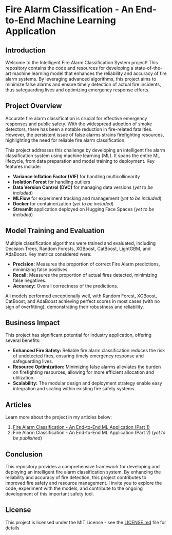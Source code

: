 # Fire Alarm Classification - An End-to-End Machine Learning Application

## Introduction

Welcome to the Intelligent Fire Alarm Classification System project! This repository contains the code and resources for developing a state-of-the-art machine learning model that enhances the reliability and accuracy of fire alarm systems. By leveraging advanced algorithms, this project aims to minimize false alarms and ensure timely detection of actual fire incidents, thus safeguarding lives and optimizing emergency response efforts.

## Project Overview
Accurate fire alarm classification is crucial for effective emergency responses and public safety. With the widespread adoption of smoke detectors, there has been a notable reduction in fire-related fatalities. However, the persistent issue of false alarms strains firefighting resources, highlighting the need for reliable fire alarm classification.

This project addresses this challenge by developing an intelligent fire alarm classification system using machine learning (ML). It spans the entire ML lifecycle, from data preparation and model training to deployment. Key features include:

- **Variance Inflation Factor (VIF)** for handling multicollinearity
- **Isolation Forest** for handling outliers
- **Data Version Control (DVC)** for managing data versions (*yet to be included*)
- **MLFlow** for experiment tracking and management (*yet to be included*)
- **Docker** for containerization (*yet to be included*)
- **Streamlit** application deployed on Hugging Face Spaces (*yet to be included*)

## Model Training and Evaluation

Multiple classification algorithms were trained and evaluated, including Decision Trees, Random Forests, XGBoost, CatBoost, LightGBM, and AdaBoost. Key metrics considered were:

- **Precision:** Measures the proportion of correct Fire Alarm predictions, minimizing false positives.
- **Recall:** Measures the proportion of actual fires detected, minimizing false negatives.
- **Accuracy:** Overall correctness of the predictions.
  
All models performed exceptionally well, with Random Forest, XGBoost, CatBoost, and AdaBoost achieving perfect scores in most cases (with no sign of overfitting), demonstrating their robustness and reliability.

## Business Impact

This project has significant potential for industry application, offering several benefits:

- **Enhanced Fire Safety:** Reliable fire alarm classification reduces the risk of undetected fires, ensuring timely emergency response and safeguarding lives.
- **Resource Optimization:** Minimizing false alarms alleviates the burden on firefighting resources, allowing for more efficient allocation and utilization.
- **Scalability:** The modular design and deployment strategy enable easy integration and scaling within existing fire safety systems.

## Articles

Learn more about the project in my articles below:
1) [Fire Alarm Classification - An End-to-End ML Application (Part 1)](https://medium.com/@nutianirudh/end-to-end-machine-learning-application-fire-alarm-classification-part-1-development-51bd6975b82a)
2) Fire Alarm Classification - An End-to-End ML Application (Part 2) (*yet to be published*)

## Conclusion
This repository provides a comprehensive framework for developing and deploying an intelligent fire alarm classification system. By enhancing the reliability and accuracy of fire detection, this project contributes to improved fire safety and resource management. I invite you to explore the code, experiment with the models, and contribute to the ongoing development of this important safety tool.

## License
This project is licensed under the MIT License - see the [LICENSE.md](https://github.com/NvkAnirudh/Smoke-Detector-Classifier/blob/main/LICENSE) file for details

